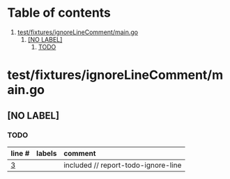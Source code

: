 # Table of contents

1. [test/fixtures/ignoreLineComment/main.go](#1-0)
   1. [[NO LABEL]](#2-0)
      1. [TODO](#3-0)

# test/fixtures/ignoreLineComment/main.go<a id="1-0"></a>

## [NO LABEL]<a id="2-0"></a>

### TODO<a id="3-0"></a>

| line # | labels | comment
|:-------|:-------|:-------
| [3](test/fixtures/ignoreLineComment/main.go#L3) |  | included // report-todo-ignore-line
